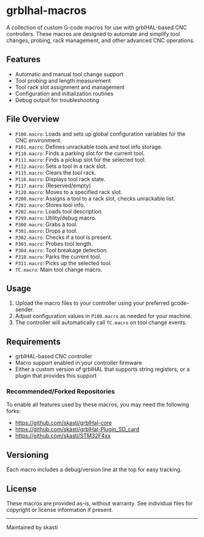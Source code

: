 # grblhal-macros

A collection of custom G-code macros for use with grblHAL-based CNC controllers. These macros are designed to automate and simplify tool changes, probing, rack management, and other advanced CNC operations.

## Features
- Automatic and manual tool change support
- Tool probing and length measurement
- Tool rack slot assignment and management
- Configuration and initialization routines
- Debug output for troubleshooting

## File Overview
- `P100.macro`: Loads and sets up global configuration variables for the CNC environment.
- `P101.macro`: Defines unrackable tools and tool info storage.
- `P110.macro`: Finds a parking slot for the current tool.
- `P111.macro`: Finds a pickup slot for the selected tool.
- `P112.macro`: Sets a tool in a rack slot.
- `P115.macro`: Clears the tool rack.
- `P116.macro`: Displays tool rack state.
- `P117.macro`: (Reserved/empty)
- `P120.macro`: Moves to a specified rack slot.
- `P200.macro`: Assigns a tool to a rack slot, checks unrackable list.
- `P201.macro`: Stores tool info.
- `P202.macro`: Loads tool description.
- `P299.macro`: Utility/debug macro.
- `P300.macro`: Grabs a tool.
- `P301.macro`: Drops a tool.
- `P302.macro`: Checks if a tool is present.
- `P303.macro`: Probes tool length.
- `P304.macro`: Tool breakage detection.
- `P310.macro`: Parks the current tool.
- `P311.macro`: Picks up the selected tool.
- `TC.macro`: Main tool change macro.

## Usage
1. Upload the macro files to your controller using your preferred gcode-sender.
2. Adjust configuration values in `P100.macro` as needed for your machine.
3. The controller will automatically call `TC.macro` on tool change events.

## Requirements
- grblHAL-based CNC controller
- Macro support enabled in your controller firmware
- Either a custom version of grblHAL that supports string registers, or a plugin that provides this support

### Recommended/Forked Repositories
To enable all features used by these macros, you may need the following forks:
- https://github.com/skasti/grblHal-core
- https://github.com/skasti/grblHal-Plugin_SD_card
- https://github.com/skasti/STM32F4xx

## Versioning
Each macro includes a debug/version line at the top for easy tracking.

## License
These macros are provided as-is, without warranty. See individual files for copyright or license information if present.

---

Maintained by skasti
